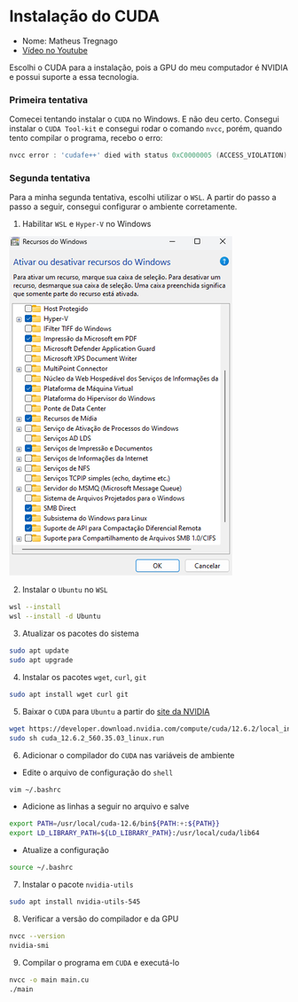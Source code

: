 # Instalação do CUDA

- Nome: Matheus Tregnago
- [Vídeo no Youtube](https://youtu.be/Pu1jEGa1Nuw?si=NUmL_ri8iiSoqB69)

Escolhi o CUDA para a instalação, pois a GPU do meu computador é NVIDIA e possui suporte a essa tecnologia.

### Primeira tentativa

Comecei tentando instalar o `CUDA` no Windows. E não deu certo. Consegui instalar o `CUDA Tool-kit` e consegui rodar o comando `nvcc`, porém, quando tento compilar o programa, recebo o erro:

```powershell
nvcc error : 'cudafe++' died with status 0xC0000005 (ACCESS_VIOLATION)
```

### Segunda tentativa

Para a minha segunda tentativa, escolhi utilizar o `WSL`. A partir do passo a passo a seguir, consegui configurar o ambiente corretamente.

1. Habilitar `WSL` e `Hyper-V` no Windows

![](windows-recursos.png)

2. Instalar o `Ubuntu` no `WSL`

```bash
wsl --install
wsl --install -d Ubuntu
```

3. Atualizar os pacotes do sistema

```bash
sudo apt update
sudo apt upgrade
```

4. Instalar os pacotes `wget`, `curl`, `git`

```bash
sudo apt install wget curl git
```

5. Baixar o `CUDA` para `Ubuntu` a partir do [site da NVIDIA](https://developer.nvidia.com/cuda-downloads)

```bash
wget https://developer.download.nvidia.com/compute/cuda/12.6.2/local_installers/cuda_12.6.2_560.35.03_linux.run
sudo sh cuda_12.6.2_560.35.03_linux.run
```

6. Adicionar o compilador do `CUDA` nas variáveis de ambiente

- Edite o arquivo de configuração do `shell`

```bash
vim ~/.bashrc
```

- Adicione as linhas a seguir no arquivo e salve

```bash
export PATH=/usr/local/cuda-12.6/bin${PATH:+:${PATH}}
export LD_LIBRARY_PATH=${LD_LIBRARY_PATH}:/usr/local/cuda/lib64
```

- Atualize a configuração

```bash
source ~/.bashrc
```

7. Instalar o pacote `nvidia-utils`

```bash
sudo apt install nvidia-utils-545
```

8. Verificar a versão do compilador e da GPU

```bash
nvcc --version
nvidia-smi
```

9. Compilar o programa em `CUDA` e executá-lo

```bash
nvcc -o main main.cu
./main
```

